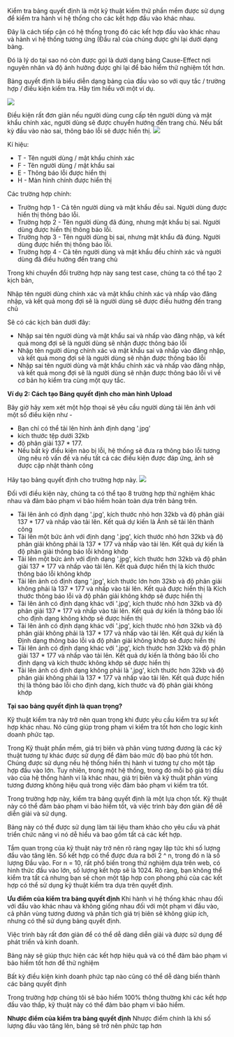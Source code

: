 Kiểm tra bảng quyết định là một kỹ thuật kiểm thử phần mềm được sử dụng để kiểm tra hành vi hệ thống cho các kết hợp đầu vào khác nhau. 

Đây là cách tiếp cận có hệ thống trong đó các kết hợp đầu vào khác nhau và hành vi hệ thống tương ứng (Đầu ra) của chúng được ghi lại dưới dạng bảng. 

Đó là lý do tại sao nó còn được gọi là dưới dạng bảng Cause-Effect nơi nguyên nhân và độ ảnh hưởng được ghi lại để bảo hiểm thử nghiệm tốt hơn.

Bảng quyết định là biểu diễn dạng bảng của đầu vào so với quy tắc / trường hợp / điều kiện kiểm tra. Hãy tìm hiểu với một ví dụ.

![](https://images.viblo.asia/fe449cb8-0ffb-41df-ac9f-1f2d8daa87ad.PNG)

Điều kiện rất đơn giản nếu người dùng cung cấp tên người dùng và mật khẩu chính xác, người dùng sẽ được chuyển hướng đến trang chủ. Nếu bất kỳ đầu vào nào sai, thông báo lỗi sẽ được hiển thị.
![](https://images.viblo.asia/2923ed5c-4530-4588-8b5b-dab1a955c647.PNG)

Kí hiệu:

* T - Tên người dùng / mật khẩu chính xác
* F - Tên người dùng / mật khẩu sai
* E - Thông báo lỗi được hiển thị
* H - Màn hình chính được hiển thị

Các trường hợp chính:
* Trường hợp 1 - Cả tên người dùng và mật khẩu đều sai. Người dùng được hiển thị thông báo lỗi.
* Trường hợp 2 - Tên người dùng đã đúng, nhưng mật khẩu bị sai. Người dùng được hiển thị thông báo lỗi.
* Trường hợp 3 - Tên người dùng bị sai, nhưng mật khẩu đã đúng. Người dùng được hiển thị thông báo lỗi.
* Trường hợp 4 - Cả tên người dùng và mật khẩu đều chính xác và người dùng đã điều hướng đến trang chủ

Trong khi chuyển đổi trường hợp này sang test case, chúng ta có thể tạo 2 kịch bản,

Nhập tên người dùng chính xác và mật khẩu chính xác và nhấp vào đăng nhập, và kết quả mong đợi sẽ là người dùng sẽ được điều hướng đến trang chủ

Sẽ có các kịch bản dưới đây:

* Nhập sai tên người dùng và mật khẩu sai và nhấp vào đăng nhập, và kết quả mong đợi sẽ là người dùng sẽ nhận được thông báo lỗi
* Nhập tên người dùng chính xác và mật khẩu sai và nhấp vào đăng nhập, và kết quả mong đợi sẽ là người dùng sẽ nhận được thông báo lỗi
* Nhập sai tên người dùng và mật khẩu chính xác và nhấp vào đăng nhập, và kết quả mong đợi sẽ là người dùng sẽ nhận được thông báo lỗi vì về cơ bản họ kiểm tra cùng một quy tắc.

**Ví dụ 2: Cách tạo Bảng quyết định cho màn hình Upload**

Bây giờ hãy xem xét một hộp thoại sẽ yêu cầu người dùng tải lên ảnh với một số điều kiện như -

* Bạn chỉ có thể tải lên hình ảnh định dạng '.jpg'
* kích thước tệp dưới 32kb
* độ phân giải 137 * 177.
* Nếu bất kỳ điều kiện nào bị lỗi, hệ thống sẽ đưa ra thông báo lỗi tương ứng nêu rõ vấn đề và nếu tất cả các điều kiện được đáp ứng, ảnh sẽ được cập nhật thành công

Hãy tạo bảng quyết định cho trường hợp này.
![](https://images.viblo.asia/14a773ae-5c4d-49f6-89d5-e3389a278f00.PNG)

Đối với điều kiện này, chúng ta có thể tạo 8 trường hợp thử nghiệm khác nhau và đảm bảo phạm vi bảo hiểm hoàn toàn dựa trên bảng trên.

* Tải lên ảnh có định dạng '.jpg', kích thước nhỏ hơn 32kb và độ phân giải 137 * 177 và nhấp vào tải lên. Kết quả dự kiến là Ảnh sẽ tải lên thành công
* Tải lên một bức ảnh với định dạng '.jpg', kích thước nhỏ hơn 32kb và độ phân giải không phải là 137 * 177 và nhấp vào tải lên. Kết quả dự kiến là độ phân giải thông báo lỗi không khớp
* Tải lên một bức ảnh với định dạng '.jpg', kích thước hơn 32kb và độ phân giải 137 * 177 và nhấp vào tải lên. Kết quả được hiển thị là kích thước thông báo lỗi không khớp
* Tải lên ảnh có định dạng '.jpg', kích thước lớn hơn 32kb và độ phân giải không phải là 137 * 177 và nhấp vào tải lên. Kết quả được hiển thị là Kích thước thông báo lỗi và độ phân giải không khớp sẽ được hiển thị
* Tải lên ảnh có định dạng khác với '.jpg', kích thước nhỏ hơn 32kb và độ phân giải 137 * 177 và nhấp vào tải lên. Kết quả dự kiến là thông báo lỗi cho định dạng không khớp sẽ được hiển thị
* Tải lên ảnh có định dạng khác với '.jpg', kích thước nhỏ hơn 32kb và độ phân giải không phải là 137 * 177 và nhấp vào tải lên. Kết quả dự kiến là Định dạng thông báo lỗi và độ phân giải không khớp sẽ được hiển thị
* Tải lên ảnh có định dạng khác với '.jpg', kích thước hơn 32kb và độ phân giải 137 * 177 và nhấp vào tải lên. Kết quả dự kiến là thông báo lỗi cho định dạng và kích thước không khớp sẽ được hiển thị
* Tải lên ảnh có định dạng không phải là '.jpg', kích thước hơn 32kb và độ phân giải không phải là 137 * 177 và nhấp vào tải lên. Kết quả được hiển thị là thông báo lỗi cho định dạng, kích thước và độ phân giải không khớp

**Tại sao bảng quyết định là quan trọng?**

Kỹ thuật kiểm tra này trở nên quan trọng khi được yêu cầu kiểm tra sự kết hợp khác nhau. Nó cũng giúp trong phạm vi kiểm tra tốt hơn cho logic kinh doanh phức tạp.

Trong Kỹ thuật phần mềm, giá trị biên và phân vùng tương đương là các kỹ thuật tương tự khác được sử dụng để đảm bảo mức độ bao phủ tốt hơn. Chúng được sử dụng nếu hệ thống hiển thị hành vi tương tự cho một tập hợp đầu vào lớn. Tuy nhiên, trong một hệ thống, trong đó mỗi bộ giá trị đầu vào của hệ thống hành vi là khác nhau, giá trị biên và kỹ thuật phân vùng tương đương không hiệu quả trong việc đảm bảo phạm vi kiểm tra tốt.

Trong trường hợp này, kiểm tra bảng quyết định là một lựa chọn tốt. Kỹ thuật này có thể đảm bảo phạm vi bảo hiểm tốt, và việc trình bày đơn giản để dễ diễn giải và sử dụng.

Bảng này có thể được sử dụng làm tài liệu tham khảo cho yêu cầu và phát triển chức năng vì nó dễ hiểu và bao gồm tất cả các kết hợp.

Tầm quan trọng của kỹ thuật này trở nên rõ ràng ngay lập tức khi số lượng đầu vào tăng lên. Số kết hợp có thể được đưa ra bởi 2 ^ n, trong đó n là số lượng Đầu vào. For n = 10, rất phổ biến trong thử nghiệm dựa trên web, có hình thức đầu vào lớn, số lượng kết hợp sẽ là 1024. Rõ ràng, bạn không thể kiểm tra tất cả nhưng bạn sẽ chọn một tập hợp con phong phú của các kết hợp có thể sử dụng kỹ thuật kiểm tra dựa trên quyết định.


**Ưu điểm của kiểm tra bảng quyết định**
Khi hành vi hệ thống khác nhau đối với đầu vào khác nhau và không giống nhau đối với một phạm vi đầu vào, cả phân vùng tương đương và phân tích giá trị biên sẽ không giúp ích, nhưng có thể sử dụng bảng quyết định.

Việc trình bày rất đơn giản để có thể dễ dàng diễn giải và được sử dụng để phát triển và kinh doanh.

Bảng này sẽ giúp thực hiện các kết hợp hiệu quả và có thể đảm bảo phạm vi bảo hiểm tốt hơn để thử nghiệm

Bất kỳ điều kiện kinh doanh phức tạp nào cũng có thể dễ dàng biến thành các bảng quyết định

Trong trường hợp chúng tôi sẽ bảo hiểm 100% thông thường khi các kết hợp đầu vào thấp, kỹ thuật này có thể đảm bảo phạm vi bảo hiểm.

**Nhược điểm của kiểm tra bảng quyết định**
Nhược điểm chính là khi số lượng đầu vào tăng lên, bảng sẽ trở nên phức tạp hơn